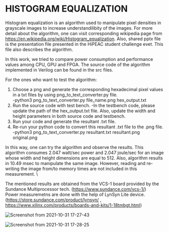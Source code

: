   # HISTOGRAM EQUALIZATION
  
  Histogram equalization is an algorithm used to manipulate pixel densities in grayscale images to increase understandilibity of the images. 
For more detail about the algorithm, one can visit corresponding wikipedia page from https://en.wikipedia.org/wiki/Histogram_equalization. Also, shared pptx file is the presentation file presented in the HiPEAC student challenge evet. This file also describes the algorithm.

  In this work, we tried to compare power consumption and performance values among CPU, GPU and FPGA. The source code of the algorithm implemented in Verilog can be found in the src files. 
  
  For the ones who want to test the algorithm:
  1) Choose a png and generate the corresponding hexadecimal pixel values in a txt files by using png_to_text_converter.py file.\
     -python3 png_to_text_converter.py file_name.png hex_output.txt
  2) Run the source code with test bench. 
     -In the testbench code, please update the path of the hex_output.txt file. Also, update the width and height parameters in both source code and testbench.   
  3) Run your code and generate the resultant .txt file. 
  4) Re-run your python code to convert this resultant .txt file to the .png file.\
     -python3 png_to_text_converter.py resultant.txt resultant.png original.png

  In this way, one can try the algorithm and observe the results.
  This algorithm consumes 2.047 watt/sec power and 2.047 joule/sec for an image whose width and height dimensions are equal to 512.  Also, algorithm results in 10.49 msec to manipulate the same image. However, reading and re-writing the image from/to memory times are not included in this measurement. \
  
  The mentioned results are obtained from the VCS-1 board provided by the Sundance Multiprocessor tech.  (https://www.sundance.com/vcs-1/) \
  Power measuremetns are done with the help of LynSyn Lite device.  (https://store.sundance.com/product/lynsyn/ , https://www.xilinx.com/products/boards-and-kits/1-18tmbgt.html)
  																	 
 
![Screenshot from 2021-10-31 17-27-43](https://user-images.githubusercontent.com/73446582/139588356-15aa5e86-5c13-453f-9142-923f9bb0d6aa.png)
 
  
![Screenshot from 2021-10-31 17-28-25](https://user-images.githubusercontent.com/73446582/139588382-1616353d-abb2-43e1-a404-81089cb1efde.png)

